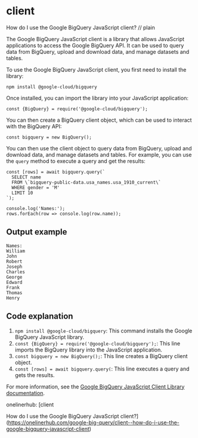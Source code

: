 # client

How do I use the Google BigQuery JavaScript client?
// plain

The Google BigQuery JavaScript client is a library that allows JavaScript applications to access the Google BigQuery API. It can be used to query data from BigQuery, upload and download data, and manage datasets and tables.

To use the Google BigQuery JavaScript client, you first need to install the library:

```
npm install @google-cloud/bigquery
```

Once installed, you can import the library into your JavaScript application:

```
const {BigQuery} = require('@google-cloud/bigquery');
```

You can then create a BigQuery client object, which can be used to interact with the BigQuery API:

```
const bigquery = new BigQuery();
```

You can then use the client object to query data from BigQuery, upload and download data, and manage datasets and tables. For example, you can use the `query` method to execute a query and get the results:

```
const [rows] = await bigquery.query(`
  SELECT name
  FROM \`bigquery-public-data.usa_names.usa_1910_current\`
  WHERE gender = 'M'
  LIMIT 10
`);

console.log('Names:');
rows.forEach(row => console.log(row.name));
```

## Output example


```
Names:
William
John
Robert
Joseph
Charles
George
Edward
Frank
Thomas
Henry
```

## Code explanation


1. `npm install @google-cloud/bigquery`: This command installs the Google BigQuery JavaScript library.
2. `const {BigQuery} = require('@google-cloud/bigquery');`: This line imports the BigQuery library into the JavaScript application.
3. `const bigquery = new BigQuery();`: This line creates a BigQuery client object.
4. `const [rows] = await bigquery.query(`: This line executes a query and gets the results.

For more information, see the [Google BigQuery JavaScript Client Library documentation](https://cloud.google.com/bigquery/docs/reference/libraries#client-libraries-install-nodejs).

onelinerhub: [client

How do I use the Google BigQuery JavaScript client?](https://onelinerhub.com/google-big-query/client--how-do-i-use-the-google-bigquery-javascript-client)